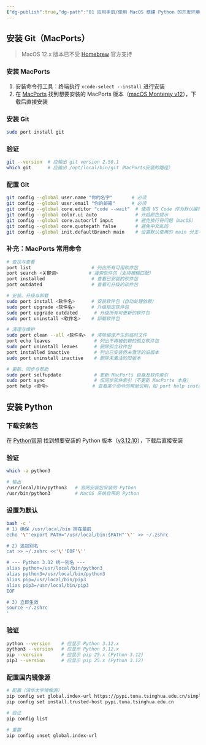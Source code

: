 ```yaml
---
{"dg-publish":true,"dg-path":"01 应用手册/使用 MacOS 搭建 Python 的开发环境.md","permalink":"/01 应用手册/使用 MacOS 搭建 Python 的开发环境/","created":"2025-07-28","updated":"2025-07-29"}
---
```



## 安装 Git（MacPorts）

> MacOS 12.x 版本已不受 [Homebrew](https://brew.sh/zh-cn/) 官方支持

### 安装 MacPorts

1. 安装命令行工具：终端执行 `xcode-select --install` 进行安装
2. 在 [MacPorts](https://www.macports.org/) 找到想要安装的 MacPorts 版本（[macOS Monterey v12](https://www.macports.org/install.php)），下载后直接安装

### 安装 Git

```bash
sudo port install git
```

### 验证

```bash
git --version  # 应输出 git version 2.50.1
which git      # 应输出 /opt/local/bin/git（MacPorts安装的路径）
```

### 配置 Git

```bash
git config --global user.name "你的名字"       # 必须
git config --global user.email "你的邮箱"      # 必须
git config --global core.editor "code --wait"  # 使用 VS Code 作为默认编辑器
git config --global color.ui auto              # 开启颜色提示
git config --global core.autocrlf input        # 避免换行符问题（macOS）
git config --global core.quotepath false       # 避免中文乱码
git config --global init.defaultBranch main    # 设置默认使用的 main 分支名（新项目）
```

### 补充：MacPorts 常用命令

```bash
# 查找与查看
port list                      # 列出所有可用软件包
port search <关键词>           # 搜索软件包（支持模糊匹配）
port installed                 # 查看已安装的软件包
port outdated                  # 查看可升级的软件包

# 安装、升级与卸载
sudo port install <软件名>      # 安装软件包（自动处理依赖）
sudo port upgrade <软件名>      # 升级指定软件包
sudo port upgrade outdated      # 升级所有可更新的软件包
sudo port uninstall <软件名>    # 卸载软件包

# 清理与维护
sudo port clean --all <软件名>  # 清除编译产生的临时文件
port echo leaves                # 列出不再被依赖的孤立软件包
sudo port uninstall leaves      # 删除孤立软件包
port installed inactive         # 列出已安装但未激活的旧版本
sudo port uninstall inactive    # 删除未激活的旧版本

# 更新、同步与帮助
sudo port selfupdate            # 更新 MacPorts 自身及软件索引
sudo port sync                  # 仅同步软件索引（不更新 MacPorts 本身）
port help <命令>                # 查看某个命令的帮助说明，如 port help install，按 q 退出
```

## 安装 Python

### 下载安装包

在 [Python官网](https://www.python.org/) 找到想要安装的 Python 版本（[v3.12.10](https://www.python.org/downloads/release/python-31210/)），下载后直接安装

### 验证

```bash
which -a python3

# 输出
/usr/local/bin/python3   # 官网安装包安装的 Python
/usr/bin/python3         # MacOS 系统自带的 Python
```

### 设置为默认

```bash
bash -c '
# 1) 确保 /usr/local/bin 排在最前
echo '\''export PATH="/usr/local/bin:$PATH"'\'' >> ~/.zshrc

# 2) 追加别名
cat >> ~/.zshrc <<'\''EOF'\''

# --- Python 3.12 统一别名 ---
alias python=/usr/local/bin/python3
alias python3=/usr/local/bin/python3
alias pip=/usr/local/bin/pip3
alias pip3=/usr/local/bin/pip3
EOF

# 3) 立即生效
source ~/.zshrc
'
```

### 验证

```bash
python --version    # 应显示 Python 3.12.x
python3 --version   # 应显示 Python 3.12.x
pip --version       # 应显示 pip 25.x (Python 3.12)
pip3 --version      # 应显示 pip 25.x (Python 3.12)
```

### 配置国内镜像源

```bash
# 配置（清华大学镜像源）
pip config set global.index-url https://pypi.tuna.tsinghua.edu.cn/simple
pip config set install.trusted-host pypi.tuna.tsinghua.edu.cn

# 验证
pip config list

# 重置
pip config unset global.index-url
```

